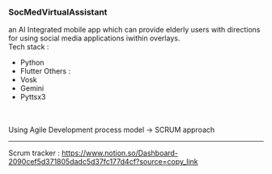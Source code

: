 ### SocMedVirtualAssistant
an AI Integrated mobile app which can provide elderly users with directions for using social media applications iwithin overlays.  
Tech stack :
- Python
- Flutter
Others :
- Vosk
- Gemini
- Pyttsx3
<br>
<br>
Using Agile Development process model -> SCRUM approach  

---

Scrum tracker : https://www.notion.so/Dashboard-2090cef5d371805dadc5d37fc177d4cf?source=copy_link

